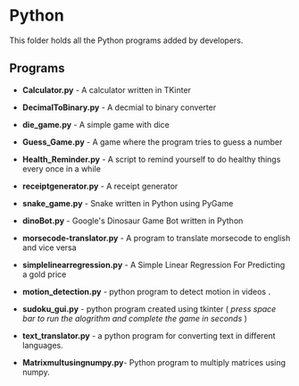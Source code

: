 # Python

  This folder holds all the Python programs added by developers.


## Programs

- **Calculator.py** - A calculator written in TKinter

- **DecimalToBinary.py** - A decmial to binary converter

- **die_game.py** - A simple game with dice

- **Guess_Game.py** - A game where the program tries to guess a number

- **Health_Reminder.py** - A script to remind yourself to do healthy things every once in a while

- **receiptgenerator.py** - A receipt generator

- **snake_game.py** - Snake written in Python using PyGame

- **dinoBot.py** - Google's Dinosaur Game Bot written in Python

- **morsecode-translator.py** - A program to translate morsecode to english and vice versa

- **simplelinearregression.py** - A Simple Linear Regression For Predicting a gold price

- **motion_detection.py** - python program to detect motion in videos .

- **sudoku_gui.py** - python program created using tkinter ( *press space bar to run the alogrithm and complete the game in seconds* )

- **text_translator.py** - a python program for converting text in different languages.
- **Matrixmultusingnumpy.py**- Python program to multiply matrices using numpy.
